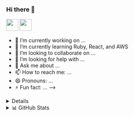 ### Hi there 👋

<img  height="32" width="32" src="https://cdn.jsdelivr.net/npm/simple-icons@v4/icons/java.svg" />

<img height="32" width="32" src="https://cdn.jsdelivr.net/npm/simple-icons@v4/icons/.svg" />


- 🔭 I’m currently working on ...
- 🌱 I’m currently learning Ruby, React, and AWS
- 👯 I’m looking to collaborate on ...
- 🤔 I’m looking for help with ...
- 💬 Ask me about ...
- 📫 How to reach me: ...
- 😄 Pronouns: ...
- ⚡ Fun fact: ...
-->


<details>
  test text
</details>
<details>
  <summary> 📊 GitHub Stats </summary>
  
  <img align="left" alt="rarcher18's Github Stats" src="https://github-readme-stats-inky-seven.vercel.app/api?username=rarcher18&show_icons=true&hide_border=true" />

</details>
